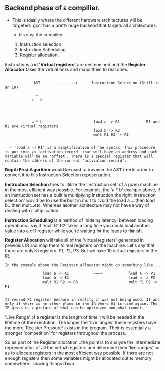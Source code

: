 ## Backend phase of a compilier.

- This is ideally where the different hardware architectures will be targeted.
  'gcc' has a pretty huge backend that targets all architectures.

  In this step the compilier

  1. Instruction selection
  2. Instruction Scheduling.
  3. Register allocation.

Instructions and **'Virtual registers'** are destermined and the **Register Allocator** takes the virtual ones and
maps them to real ones.

```

             AST        -------->      Instruction Selection (Still is an IR)

              *
            a   b




            a * b                       load a -> R1            R1 and R2 are virtual registers
                                        load b -> R2
                                        mult R1 R2 -> R3


  - 'load a -> R1' is a simplification of the syntax. This procedure is put into an 'activation record' that will have an address and each variable will be an 'offset'. There is a special register that will contain the address of the current 'activation record'.

```

**Depth First Algorithm** would be used to traverse the AST tree in order to convert it to this Instruction Selection repesentation.

**Instruction Selection** tries to utilize the 'instruction set' of a given machine in the most efficient way possible. For example, the 'a \* b' example above, if an instruction set has a built in multiplying instruction the right 'instruction selection' would be to use the built in mult to avoid the load a ....then load b...then mult...etc. Whereas another achitecture may not have a way of dealing with multiplication.

**Instruction Scheduling** is a method of 'hideing latency' between loading operations...say if 'mult R1 R2' takes
a long time you could load another value into a diff register while you're waiting for the loads to finnish.

**Register Allocation** will take all of the 'virtual registers' generated in previoius IR and map them to real registers on the machine. Let's say that there are only 3 registers. P1, P2, P3. But we have 10 virtual registers in the IR.

```
In the example above the Register allocator might do something like...

                 load a -> R1           ===>            load a -> P1
                 load b -> R2                           load b -> P2
                 mult R1 R2 -> R3                       mult P1 P2 -> P1


It reused P1 register because in reality it was not being used. If and only if there is no other place in the IR where R1 is used again. The IR gives us a picture of what can be optimized and what cannot.

```

'Live Range' of a register is the length of time it will be needed in the lifetime of the exectution. The longer the 'live ranges' these registers have the more 'Register Pressure' exists in the program. Their is essentially a stronger 'competition' for registers throughout the process.

So as part of the Register allocation ..the point is to analyse the intermediate representation of all the virtual registers and determine their 'live ranges' so as to allocate registers in the most efficient way possible. If there are not enough registers then some variables might be allocated out to memory somewhere...slowing things down.
